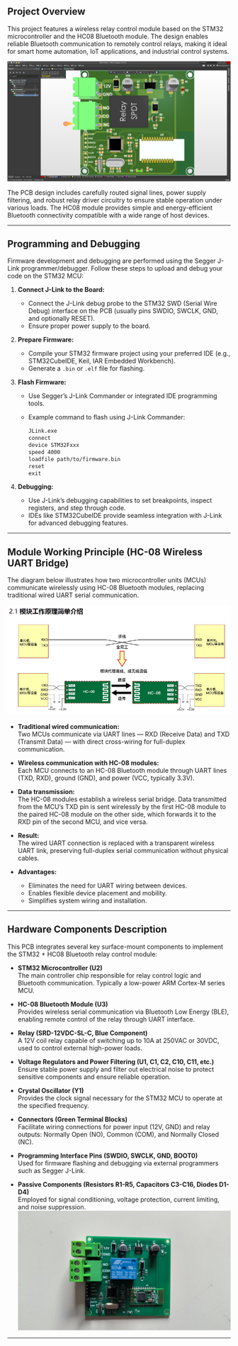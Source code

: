 ## Project Overview

This project features a wireless relay control module based on the STM32 microcontroller and the HC08 Bluetooth module. The design enables reliable Bluetooth communication to remotely control relays, making it ideal for smart home automation, IoT applications, and industrial control systems.

![Relay Module](relay.png)

The PCB design includes carefully routed signal lines, power supply filtering, and robust relay driver circuitry to ensure stable operation under various loads. The HC08 module provides simple and energy-efficient Bluetooth connectivity compatible with a wide range of host devices.

---

## Programming and Debugging

Firmware development and debugging are performed using the Segger J-Link programmer/debugger. Follow these steps to upload and debug your code on the STM32 MCU:

1. **Connect J-Link to the Board:**  
   - Connect the J-Link debug probe to the STM32 SWD (Serial Wire Debug) interface on the PCB (usually pins SWDIO, SWCLK, GND, and optionally RESET).
   - Ensure proper power supply to the board.

2. **Prepare Firmware:**  
   - Compile your STM32 firmware project using your preferred IDE (e.g., STM32CubeIDE, Keil, IAR Embedded Workbench).
   - Generate a `.bin` or `.elf` file for flashing.

3. **Flash Firmware:**  
   - Use Segger’s J-Link Commander or integrated IDE programming tools.  
   - Example command to flash using J-Link Commander:

     ```
     JLink.exe
     connect
     device STM32Fxxx
     speed 4000
     loadfile path/to/firmware.bin
     reset
     exit
     ```

4. **Debugging:**  
   - Use J-Link’s debugging capabilities to set breakpoints, inspect registers, and step through code.
   - IDEs like STM32CubeIDE provide seamless integration with J-Link for advanced debugging features.

---


## Module Working Principle (HC-08 Wireless UART Bridge)

The diagram below illustrates how two microcontroller units (MCUs) communicate wirelessly using HC-08 Bluetooth modules, replacing traditional wired UART serial communication.

![Module Working Principle](hc08.png) 

- **Traditional wired communication:**  
  Two MCUs communicate via UART lines — RXD (Receive Data) and TXD (Transmit Data) — with direct cross-wiring for full-duplex communication.

- **Wireless communication with HC-08 modules:**  
  Each MCU connects to an HC-08 Bluetooth module through UART lines (TXD, RXD), ground (GND), and power (VCC, typically 3.3V).  

- **Data transmission:**  
  The HC-08 modules establish a wireless serial bridge. Data transmitted from the MCU’s TXD pin is sent wirelessly by the first HC-08 module to the paired HC-08 module on the other side, which forwards it to the RXD pin of the second MCU, and vice versa.

- **Result:**  
  The wired UART connection is replaced with a transparent wireless UART link, preserving full-duplex serial communication without physical cables.

- **Advantages:**  
  - Eliminates the need for UART wiring between devices.  
  - Enables flexible device placement and mobility.  
  - Simplifies system wiring and installation.

---

## Hardware Components Description

This PCB integrates several key surface-mount components to implement the STM32 + HC08 Bluetooth relay control module:

- **STM32 Microcontroller (U2)**  
  The main controller chip responsible for relay control logic and Bluetooth communication. Typically a low-power ARM Cortex-M series MCU.

- **HC-08 Bluetooth Module (U3)**  
  Provides wireless serial communication via Bluetooth Low Energy (BLE), enabling remote control of the relay through UART interface.

- **Relay (SRD-12VDC-SL-C, Blue Component)**  
  A 12V coil relay capable of switching up to 10A at 250VAC or 30VDC, used to control external high-power loads.

- **Voltage Regulators and Power Filtering (U1, C1, C2, C10, C11, etc.)**  
  Ensure stable power supply and filter out electrical noise to protect sensitive components and ensure reliable operation.

- **Crystal Oscillator (Y1)**  
  Provides the clock signal necessary for the STM32 MCU to operate at the specified frequency.

- **Connectors (Green Terminal Blocks)**  
  Facilitate wiring connections for power input (12V, GND) and relay outputs: Normally Open (NO), Common (COM), and Normally Closed (NC).

- **Programming Interface Pins (SWDIO, SWCLK, GND, BOOT0)**  
  Used for firmware flashing and debugging via external programmers such as Segger J-Link.

- **Passive Components (Resistors R1-R5, Capacitors C3-C16, Diodes D1-D4)**  
  Employed for signal conditioning, voltage protection, current limiting, and noise suppression.
![Hareware](relay_out.jpg) 
---
